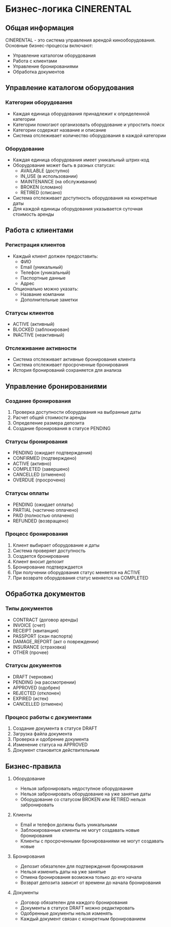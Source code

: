 # Бизнес-логика CINERENTAL

## Общая информация

CINERENTAL - это система управления арендой кинооборудования. Основные бизнес-процессы включают:
- Управление каталогом оборудования
- Работа с клиентами
- Управление бронированиями
- Обработка документов

## Управление каталогом оборудования

### Категории оборудования
- Каждая единица оборудования принадлежит к определенной категории
- Категории помогают организовать оборудование и упростить поиск
- Категории содержат название и описание
- Система отслеживает количество оборудования в каждой категории

### Оборудование
- Каждая единица оборудования имеет уникальный штрих-код
- Оборудование может быть в разных статусах:
  - AVAILABLE (доступно)
  - IN_USE (в использовании)
  - MAINTENANCE (на обслуживании)
  - BROKEN (сломано)
  - RETIRED (списано)
- Система отслеживает доступность оборудования на конкретные даты
- Для каждой единицы оборудования указывается суточная стоимость аренды

## Работа с клиентами

### Регистрация клиентов
- Каждый клиент должен предоставить:
  - ФИО
  - Email (уникальный)
  - Телефон (уникальный)
  - Паспортные данные
  - Адрес
- Опционально можно указать:
  - Название компании
  - Дополнительные заметки

### Статусы клиентов
- ACTIVE (активный)
- BLOCKED (заблокирован)
- INACTIVE (неактивный)

### Отслеживание активности
- Система отслеживает активные бронирования клиента
- Система отслеживает просроченные бронирования
- История бронирований сохраняется для анализа

## Управление бронированиями

### Создание бронирования
1. Проверка доступности оборудования на выбранные даты
2. Расчет общей стоимости аренды
3. Определение размера депозита
4. Создание бронирования в статусе PENDING

### Статусы бронирования
- PENDING (ожидает подтверждения)
- CONFIRMED (подтверждено)
- ACTIVE (активно)
- COMPLETED (завершено)
- CANCELLED (отменено)
- OVERDUE (просрочено)

### Статусы оплаты
- PENDING (ожидает оплаты)
- PARTIAL (частично оплачено)
- PAID (полностью оплачено)
- REFUNDED (возвращено)

### Процесс бронирования
1. Клиент выбирает оборудование и даты
2. Система проверяет доступность
3. Создается бронирование
4. Клиент вносит депозит
5. Бронирование подтверждается
6. При получении оборудования статус меняется на ACTIVE
7. При возврате оборудования статус меняется на COMPLETED

## Обработка документов

### Типы документов
- CONTRACT (договор аренды)
- INVOICE (счет)
- RECEIPT (квитанция)
- PASSPORT (скан паспорта)
- DAMAGE_REPORT (акт о повреждении)
- INSURANCE (страховка)
- OTHER (прочее)

### Статусы документов
- DRAFT (черновик)
- PENDING (на рассмотрении)
- APPROVED (одобрен)
- REJECTED (отклонен)
- EXPIRED (истек)
- CANCELLED (отменен)

### Процесс работы с документами
1. Создание документа в статусе DRAFT
2. Загрузка файла документа
3. Проверка и одобрение документа
4. Изменение статуса на APPROVED
5. Документ становится действительным

## Бизнес-правила

1. Оборудование
   - Нельзя забронировать недоступное оборудование
   - Нельзя забронировать оборудование на уже занятые даты
   - Оборудование со статусом BROKEN или RETIRED нельзя забронировать

2. Клиенты
   - Email и телефон должны быть уникальными
   - Заблокированные клиенты не могут создавать новые бронирования
   - Клиенты с просроченными бронированиями не могут создавать новые

3. Бронирования
   - Депозит обязателен для подтверждения бронирования
   - Нельзя изменить даты на уже занятые
   - Отмена бронирования возможна только до его начала
   - Возврат депозита зависит от времени до начала бронирования

4. Документы
   - Договор обязателен для каждого бронирования
   - Документы в статусе DRAFT можно редактировать
   - Одобренные документы нельзя изменять
   - Каждый документ связан с конкретным бронированием
